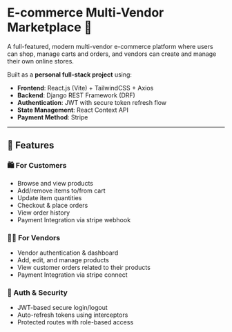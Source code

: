 # E-commerce Multi-Vendor Marketplace 🛒

A full-featured, modern multi-vendor e-commerce platform where users can shop, manage carts and orders, and vendors can create and manage their own online stores.

Built as a **personal full-stack project** using:

- **Frontend**: React.js (Vite) + TailwindCSS + Axios
- **Backend**: Django REST Framework (DRF)
- **Authentication**: JWT with secure token refresh flow
- **State Management**: React Context API
- **Payment Method**: Stripe

---

## 🌟 Features

### 🛍️ For Customers
- Browse and view products
- Add/remove items to/from cart
- Update item quantities
- Checkout & place orders
- View order history
- Payment Integration via stripe webhook

### 🧑‍💼 For Vendors
- Vendor authentication & dashboard
- Add, edit, and manage products
- View customer orders related to their products
- Payment Integration via stripe connect

### 🔐 Auth & Security
- JWT-based secure login/logout
- Auto-refresh tokens using interceptors
- Protected routes with role-based access
